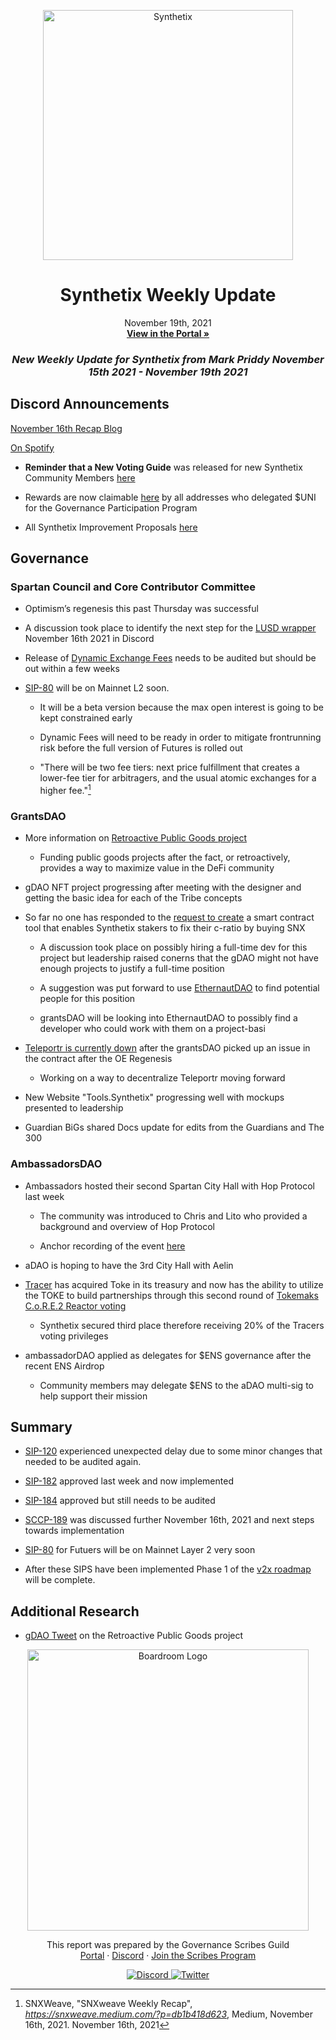 
<p align="center">
  <a href="http://app.boardroom.info/BanklessDAO">
    <img src="https://miro.medium.com/max/1400/1*V3K-Uu2va_r9p7O2p_FzMw.png" alt="Synthetix" width="400" />
  </a>
  <h1 align="center">Synthetix Weekly Update</h1>
  <p align="center">
    November 19th, 2021
  <br />
  <a href="http://app.boardroom.info/BanklessDAO"><strong>View in the Portal »</strong></a>
  <br />
  </p>
</p>

### <p align="center"> *New Weekly Update for Synthetix from Mark Priddy November 15th 2021 - November 19th 2021*

## Discord Announcements
	
[November 16th Recap Blog](https://snxweave.medium.com/?p=db1b418d623)

[On Spotify](https://open.spotify.com/episode/4394nKGb28LAugmC0i54K4)

- **Reminder that a New Voting Guide** was released for new Synthetix Community Members [here](https://medium.com/@akng105/a-guide-to-synthetix-voting-for-new-community-members-fa57d929b2ce)

- Rewards are now claimable [here](https://synthetixembassy.io/gpp) by all addresses who delegated $UNI for the Governance Participation Program
	
- All Synthetix Improvement Proposals [here](https://sips.synthetix.io/all-sip/)
	
## Governance

### Spartan Council and Core Contributor Committee

- Optimism’s regenesis this past Thursday was successful

- A discussion took place to identify the next step for the [LUSD wrapper](https://sips.synthetix.io/sips/sip-189/) November 16th 2021 in Discord
	
- Release of [Dynamic Exchange Fees](https://sips.synthetix.io/sips/sip-184) needs to be audited but should be out within a few weeks
	
- [SIP-80](https://sips.synthetix.io/sips/sip-80/) will be on Mainnet L2 soon. 
  - It will be a beta version because the max open interest is going to be kept constrained early
	
  - Dynamic Fees will need to be ready in order to mitigate frontrunning risk before the full version of Futures is rolled out
	
  - "There will be two fee tiers: next price fulfillment that creates a lower-fee tier for arbitragers, and the usual atomic exchanges for a higher fee."[^1]
[^1]: SNXWeave, "SNXweave Weekly Recap", *https://snxweave.medium.com/?p=db1b418d623*, Medium, November 16th, 2021. November 16th, 2021	

### GrantsDAO

- More information on [Retroactive Public Goods project](https://medium.com/@SynthetixGrants/the-synthetix-grantsdao-retroactive-public-goods-grants-program-629ec299c4d4)
  - Funding public goods projects after the fact, or retroactively, provides a way to maximize value in the DeFi community	

- gDAO NFT project progressing after meeting with the designer and getting the basic idea for each of the Tribe concepts
	
- So far no one has responded to the [request to create](https://medium.com/@SynthetixGrants/buy-snx-to-fix-c-ratio-dapp-bd8bd351205f) a smart contract tool that enables Synthetix stakers to fix their c-ratio by buying SNX
	
  - A discussion took place on possibly hiring a full-time dev for this project but leadership raised conerns that the gDAO might not have enough projects to justify a full-time position
	
  - A suggestion was put forward to use [EthernautDAO](https://ethernautdao.medium.com/introducing-the-ethernautdao-21bfca20ee80) to find potential people for this position
	
  - grantsDAO will be looking into EthernautDAO to possibly find a developer who could work with them on a project-basi
	
- [Teleportr is currently down](https://discord.com/channels/413890591840272394/824825197546700841/909376977520164875) after the grantsDAO picked up an issue in the contract after the OE Regenesis
  - Working on a way to decentralize Teleportr moving forward
	
- New Website "Tools.Synthetix" progressing well with mockups presented to leadership
	
- Guardian BiGs shared Docs update for edits from the Guardians and The 300
	
### AmbassadorsDAO
	
- Ambassadors hosted their second Spartan City Hall with Hop Protocol last week
	
  - The community was introduced to Chris and Lito who provided a background and overview of Hop Protocol
	
  - Anchor recording of the event [here](https://anchor.fm/synthetix/episodes/SD034---Spartan-City-Hall-2---Hop-Protocol-e1a75o6)
	
- aDAO is hoping to have the 3rd City Hall with Aelin	
	
- [Tracer](https://medium.com/tokemak/c-o-r-e-2-begins-tuesday-november-9th-f52ca43f0770) has acquired Toke in its treasury and now has the ability to utilize the TOKE to build partnerships through this second round of [Tokemaks C.o.R.E.2 Reactor voting](https://www.tokemak.xyz/core)
	
  - Synthetix secured third place therefore receiving 20% of the Tracers voting privileges	
	
- ambassadorDAO applied as delegates for $ENS governance after the recent ENS Airdrop
	
  - Community members may delegate $ENS to the aDAO multi-sig to help support their mission

## Summary

- [SIP-120](https://sips.synthetix.io/sips/sip-120) experienced unexpected delay due to some minor changes that needed to be audited again.

- [SIP-182](https://sips.synthetix.io/sips/sip-182/) approved last week and now implemented

- [SIP-184](https://sips.synthetix.io/sips/sip-184) approved but still needs to be audited
	
- [SCCP-189](https://sips.synthetix.io/sips/sip-189/) was discussed further November 16th, 2021 and next steps towards implementation

- [SIP-80](https://sips.synthetix.io/sips/sip-80/) for Futuers will be on Mainnet Layer 2 very soon

- After these SIPS have been implemented Phase 1 of the [v2x roadmap](https://blog.synthetix.io/v2x-revisited/) will be complete.

## Additional Research

- [gDAO Tweet](https://twitter.com/snxgrants/status/1460162538683961349?s=20) on the Retroactive Public Goods project

<p align="center">
  <a href="http://app.boardroom.info/">
    <img src="https://i.ibb.co/PFcchnQ/boardroom.png" alt="Boardroom Logo" width="450" />
  </a>
</p>

<p align="center">
	This report was prepared by the Governance Scribes Guild
  <br />
  <a href="http://boardroom.info/">Portal</a>
  ·
  <a href="https://discord.com/invite/tgrTFg9">Discord</a>
  ·
  <a href="https://boardroom.mirror.xyz/JHrN8nVy_J4C7Xzj37zoyPANg0ZnNszhWy9YOZHC0lM">Join the Scribes Program</a>
</p>

<p align="center">
  <a href="https://discord.gg/CEZ8WfuK8s">
    <img src="https://img.shields.io/badge/Discord-Join-7289da?style=for-the-badge&logo=discord&logoColor=white" alt="Discord" />
  </a>
  <a href="https://twitter.com/boardroom_info">
    <img src="https://img.shields.io/badge/Twitter-Follow-1da1f2?style=for-the-badge&logo=twitter&logoColor=white" alt="Twitter" />
  </a>
</p>





